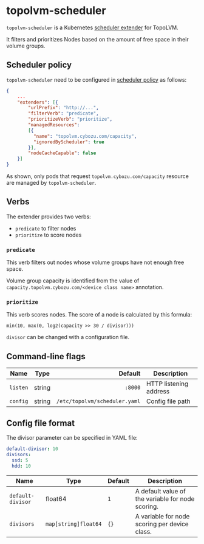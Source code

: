 topolvm-scheduler
=================

`topolvm-scheduler` is a Kubernetes [scheduler extender](https://github.com/kubernetes/community/blob/master/contributors/design-proposals/scheduling/scheduler_extender.md) for TopoLVM.

It filters and prioritizes Nodes based on the amount of free space in their volume groups.

Scheduler policy
----------------

`topolvm-scheduler` need to be configured in [scheduler policy](https://pkg.go.dev/k8s.io/kubernetes@v1.17.3/pkg/scheduler/apis/config?tab=doc#Policy) as follows:

```json
{
    ...
    "extenders": [{
        "urlPrefix": "http://...",
        "filterVerb": "predicate",
        "prioritizeVerb": "prioritize",
        "managedResources":
        [{
          "name": "topolvm.cybozu.com/capacity",
          "ignoredByScheduler": true
        }],
        "nodeCacheCapable": false
    }]
}
```

As shown, only pods that request `topolvm.cybozu.com/capacity` resource are
managed by `topolvm-scheduler`.

Verbs
-----

The extender provides two verbs:

- `predicate` to filter nodes
- `prioritize` to score nodes

### `predicate`

This verb filters out nodes whose volume groups have not enough free space.

Volume group capacity is identified from the value of `capacity.topolvm.cybozu.com/<device class name>`
annotation.

### `prioritize`

This verb scores nodes.  The score of a node is calculated by this formula:

    min(10, max(0, log2(capacity >> 30 / divisor)))

`divisor` can be changed with a configuration file.

Command-line flags
------------------

| Name      | Type    | Default                       | Description            |
| --------- | ------- | ----------------------------: | ---------------------- |
| `listen`  | string  | `:8000`                       | HTTP listening address |
| `config`  | string  | `/etc/topolvm/scheduler.yaml` | Config file path       |

Config file format
------------------

The divisor parameter can be specified in YAML file:

```yaml
default-divisor: 10
divisors:
  ssd: 5
  hdd: 10
```

| Name              | Type                 | Default | Description                                       |
| ----------------- | -------------------- | ------- | ------------------------------------------------- |
| `default-divisor` | float64              | `1`     | A default value of the variable for node scoring. |
| `divisors`        | `map[string]float64` | `{}`    | A variable for node scoring per device class.     |

